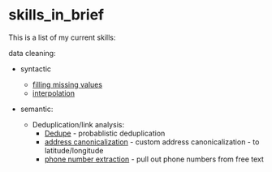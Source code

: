 # skills_in_brief

This is a list of my current skills:

data cleaning:

* syntactic 
  * [filling missing values](http://pandas.pydata.org/pandas-docs/stable/missing_data.html)
  * [interpolation](http://pandas.pydata.org/pandas-docs/stable/missing_data.html#interpolation)

* semantic:
  * Deduplication/link analysis:
    * [Dedupe](https://github.com/datamade/dedupe) - probablistic deduplication
    * [address canonicalization](https://github.com/EricSchles/rich_data_summit_2015/blob/master/full_app/app/tools.py) - custom address canonicalization - to latitude/longitude
    * [phone number extraction](https://github.com/EricSchles/rich_data_summit_2015/blob/master/full_app/app/tools.py) - pull out phone numbers from free text
    
